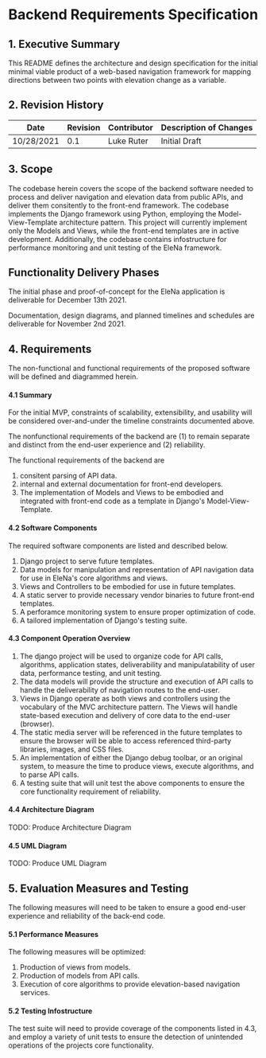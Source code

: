
# Backend Requirements Specification

## 1. Executive Summary

This README defines the architecture and design specification for the initial minimal viable product of a web-based navigation framework for mapping directions between two points with elevation change as a variable.

## 2. Revision History

| Date			| Revision		| Contributor		| Description of Changes	|
| -------------	| -------------	| -----------------	| -------------------------	|
| 10/28/2021	| 0.1			| Luke Ruter		| Initial Draft				|

## 3. Scope

The codebase herein covers the scope of the backend software needed to process and deliver navigation and elevation data from public APIs, and deliver them consitently to the front-end framework.
The codebase implements the Django framework using Python, employing the Model-View-Template architecture pattern. This project will currently implement only the Models and Views, while the front-end templates are in active development.
Additionally, the codebase contains infostructure for performance monitoring and unit testing of the EleNa framework.

## Functionality Delivery Phases

The initial phase and proof-of-concept for the EleNa application is deliverable for December 13th 2021.

Documentation, design diagrams, and planned timelines and schedules are deliverable for November 2nd 2021.

## 4. Requirements

The non-functional and functional requirements of the proposed software will be defined and diagrammed herein.

#### 4.1 Summary

For the initial MVP, constraints of scalability, extensibility, and usability will be considered over-and-under the timeline constraints documented above.

The nonfunctional requirements of the backend are (1) to remain separate and distinct from the end-user experience and (2) reliability.

The functional requirements of the backend are
1. consitent parsing of API data.
2. internal and external documentation for front-end developers.
3. The implementation of Models and Views to be embodied and integrated with front-end code as a template in Django's Model-View-Template.

#### 4.2 Software Components

The required software components are listed and described below.
1. Django project to serve future templates.
2. Data models for manipulation and representation of API navigation data for use in EleNa's core algorithms and views.
3. Views and Controllers to be embodied for use in future templates.
4. A static server to provide necessary vendor binaries to future front-end templates.
5. A perforamce monitoring system to ensure proper optimization of code.
6. A tailored implementation of Django's testing suite.

#### 4.3 Component Operation Overview

1. The django project will be used to organize code for API calls, algorithms, application states, deliverability and manipulatability of user data, performance testing, and unit testing.
2. The data models will provide the structure and execution of API calls to handle the deliverability of navigation routes to the end-user.
3. Views in Django operate as both views and controllers using the vocabulary of the MVC architecture pattern. The Views will handle state-based execution and delivery of core data to the end-user (browser).
4. The static media server will be referenced in the future templates to ensure the browser will be able to access referenced third-party libraries, images, and CSS files.
5. An implementation of either the Django debug toolbar, or an original system, to measure the time to produce views, execute algorithms, and to parse API calls.
6. A testing suite that will unit test the above components to ensure the core functionality requirement of reliability.

#### 4.4 Architecture Diagram

TODO: Produce Architecture Diagram

#### 4.5 UML Diagram

TODO: Produce UML Diagram

## 5. Evaluation Measures and Testing

The following measures will need to be taken to ensure a good end-user experience and reliability of the back-end code.

#### 5.1 Performance Measures

The following measures will be optimized:
1. Production of views from models.
2. Production of models from API calls.
3. Execution of core algorithms to provide elevation-based navigation services.

#### 5.2 Testing Infostructure

The test suite will need to provide coverage of the components listed in 4.3, and employ a variety of unit tests to ensure the detection of unintended operations of the projects core functionality.


